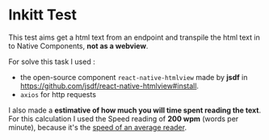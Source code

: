 # Inkitt Test

This test aims get a html text from an endpoint and transpile the html text in to Native Components, **not as a webview**.

For solve this task I used :

- the open-source component `react-native-htmlview` made by **jsdf** in https://github.com/jsdf/react-native-htmlview#install.
- `axios` for http requests

I also made a **estimative of how much you will time spent reading the text**. For this calculation I used the Speed reading of **200 wpm** (words per minute), because it's the [speed of an average reader](http://www.readingsoft.com/).